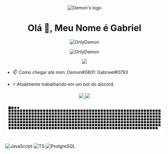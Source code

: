 <p align="center">
  <img src="https://cdn.discordapp.com/attachments/860429492598472704/871580595879297114/1aa053d3c3f7d6ac045cf5ebf5bf2cecf27e4c26.png" width="64" height="64" alt="Demon's logo"/>
</p>

<h1 align="center">Olá 👋, Meu Nome é Gabriel</h1>

<p align="center"> <img src="https://komarev.com/ghpvc/?username=OnlyDemon&label=Profile%20views&color=0e75b6&style=flat" alt="OnlyDemon" /> </p>
<p align="center"> <img src="https://discord.c99.nl/widget/theme-4/696206592495845427.png" alt="OnlyDemon" /> </p>
<p align="center"> <img height="180em" src="https://github-readme-streak-stats.herokuapp.com/?user=OnlyDemon&theme=dark&hide_border=true"/> </p>

- 📫 Como chegar até mim: Demon#0801: Gabrieel#0793

- ⚡ Atualmente trabalhando em um bot do discord.

<p align="center">
  <a href="https://github.com/OnlyDemon">
    <img height="180em" src="https://github-readme-stats-eight-theta.vercel.app/api?username=OnlyDemon&show_icons=true&theme=onedark&include_all_commits=true&count_private=true&hide_border=true"/>
    <img height="180em" src="https://github-readme-stats-eight-theta.vercel.app/api/top-langs/?username=OnlyDemon&layout=compact&langs_count=8&theme=onedark&hide_border=true"/>
  </a>
</p>

![Snake animation](https://github.com/OnlyDemon/OnlyDemon/blob/output/github-contribution-grid-snake.svg)
  
![JavaScript](https://img.shields.io/badge/JavaScript-323330?style=for-the-badge&logo=javascript&logoColor=F7DF1E)
![TS](https://img.shields.io/badge/TypeScript-007ACC?style=for-the-badge&logo=typescript&logoColor=white)
![PostgreSQL](https://img.shields.io/badge/PostgreSQL-316192?style=for-the-badge&logo=postgresql&logoColor=white)
